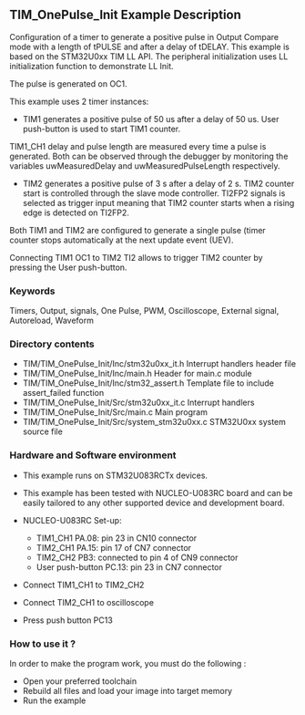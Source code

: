 ## <b>TIM_OnePulse_Init Example Description</b>

Configuration of a timer to generate a positive pulse in
Output Compare mode with a length of tPULSE and after a delay of tDELAY. This example
is based on the STM32U0xx TIM LL API. The peripheral initialization uses
LL initialization function to demonstrate LL Init.

The pulse is generated on OC1.

This example uses 2 timer instances:


  - TIM1 generates a positive pulse of 50 us after a delay of 50 us. User push-button
    is used to start TIM1 counter.


  TIM1_CH1 delay and pulse length are measured every time a pulse is generated.
  Both can be observed through the debugger by monitoring the variables uwMeasuredDelay and
  uwMeasuredPulseLength respectively.

  - TIM2 generates a positive pulse of 3 s after a delay of 2 s. TIM2 counter start
    is controlled through the slave mode controller. TI2FP2 signals is selected as
    trigger input meaning that TIM2 counter starts when a rising edge is detected on
    TI2FP2.


Both TIM1 and TIM2 are configured to generate a single pulse (timer counter
stops automatically at the next update event (UEV).

Connecting TIM1 OC1 to TIM2 TI2 allows to trigger TIM2 counter by pressing
the User push-button.

### <b>Keywords</b>

Timers, Output, signals, One Pulse, PWM, Oscilloscope, External signal, Autoreload, Waveform

### <b>Directory contents</b>

  - TIM/TIM_OnePulse_Init/Inc/stm32u0xx_it.h         Interrupt handlers header file
  - TIM/TIM_OnePulse_Init/Inc/main.h                  Header for main.c module
  - TIM/TIM_OnePulse_Init/Inc/stm32_assert.h          Template file to include assert_failed function
  - TIM/TIM_OnePulse_Init/Src/stm32u0xx_it.c         Interrupt handlers
  - TIM/TIM_OnePulse_Init/Src/main.c                  Main program
  - TIM/TIM_OnePulse_Init/Src/system_stm32u0xx.c     STM32U0xx system source file

### <b>Hardware and Software environment</b>

  - This example runs on STM32U083RCTx devices.

  - This example has been tested with NUCLEO-U083RC board and can be
    easily tailored to any other supported device and development board.

  - NUCLEO-U083RC Set-up:
      - TIM1_CH1  PA.08: pin 23 in CN10 connector
      - TIM2_CH1  PA.15: pin 17 of CN7 connector
      - TIM2_CH2  PB3: connected to pin 4 of CN9 connector
	  - User push-button PC.13: pin 23 in CN7 connector

  - Connect TIM1_CH1 to TIM2_CH2

  - Connect TIM2_CH1 to oscilloscope

  - Press push button PC13


### <b>How to use it ?</b>

In order to make the program work, you must do the following :

 - Open your preferred toolchain
 - Rebuild all files and load your image into target memory
 - Run the example


